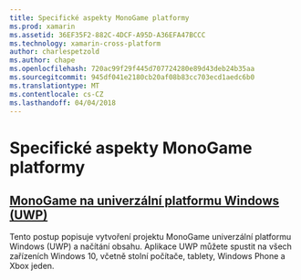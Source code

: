 ```yaml
---
title: Specifické aspekty MonoGame platformy
ms.prod: xamarin
ms.assetid: 36EF35F2-882C-4DCF-A95D-A36EFA47BCCC
ms.technology: xamarin-cross-platform
author: charlespetzold
ms.author: chape
ms.openlocfilehash: 720ac99f29f445d707724280e89d43deb24b35aa
ms.sourcegitcommit: 945df041e2180cb20af08b83cc703ecd1aedc6b0
ms.translationtype: MT
ms.contentlocale: cs-CZ
ms.lasthandoff: 04/04/2018
---
```

# <a name="monogame-platform-specific-considerations"></a>Specifické aspekty MonoGame platformy

## <a name="monogame-on-universal-windows-platform-uwpgraphics-gamesmonogameplatformsuwpmd"></a>[MonoGame na univerzální platformu Windows (UWP)](~/graphics-games/monogame/platforms/uwp.md)

Tento postup popisuje vytvoření projektu MonoGame univerzální platformu Windows (UWP) a načítání obsahu. Aplikace UWP můžete spustit na všech zařízeních Windows 10, včetně stolní počítače, tablety, Windows Phone a Xbox jeden.

